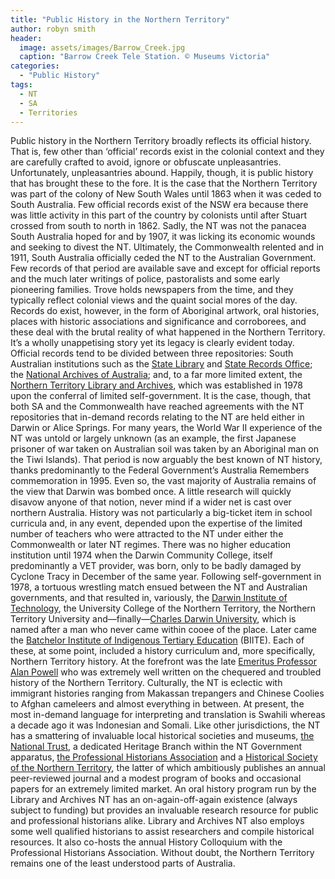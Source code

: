 ```yaml
---
title: "Public History in the Northern Territory"
author: robyn smith
header:
  image: assets/images/Barrow_Creek.jpg
  caption: "Barrow Creek Tele Station. © Museums Victoria"
categories:
  - "Public History"
tags:
  - NT
  - SA
  - Territories
---
```

Public history in the Northern Territory broadly reflects its official history. That is, few other than ‘official’ records exist in the colonial context and they are carefully crafted to avoid, ignore or obfuscate unpleasantries. Unfortunately, unpleasantries abound.
Happily, though, it is public history that has brought these to the fore. It is the case that the Northern Territory was part of the colony of New South Wales until 1863 when it was ceded to South Australia. Few official records exist of the NSW era because there was little activity in this part of the country by colonists until after Stuart crossed from south to north in 1862.
Sadly, the NT was not the panacea South Australia hoped for and by 1907, it was licking its economic wounds and seeking to divest the NT. Ultimately, the Commonwealth relented and in 1911, South Australia officially ceded the NT to the Australian Government.
Few records of that period are available save and except for official reports and the much later writings of police, pastoralists and some early pioneering families. Trove holds newspapers from the time, and they typically reflect colonial views and the quaint social mores of the day. Records do exist, however, in the form of Aboriginal artwork, oral histories, places with historic associations and significance and corroborees, and these deal with the brutal reality of what happened in the Northern Territory. It’s a wholly unappetising story yet its legacy is clearly evident today.
Official records tend to be divided between three repositories: South Australian institutions such as the [State Library](https://www.slsa.sa.gov.au/home) and [State Records Office](https://archives.sa.gov.au/); the [National Archives of Australia](https://www.naa.gov.au/); and, to a far more limited extent, the [Northern Territory Library and Archives](https://ntl.nt.gov.au/), which was established in 1978 upon the conferral of limited self-government. It is the case, though, that both SA and the Commonwealth have reached agreements with the NT repositories that in-demand records relating to the NT are held either in Darwin or Alice Springs.
For many years, the World War II experience of the NT was untold or largely unknown (as an example, the first Japanese prisoner of war taken on Australian soil was taken by an Aboriginal man on the Tiwi Islands). That period is now arguably the best known of NT history, thanks predominantly to the Federal Government’s Australia Remembers commemoration in 1995. Even so, the vast majority of Australia remains of the view that Darwin was bombed once. A little research will quickly disavow anyone of that notion, never mind if a wider net is cast over northern Australia.
History was not particularly a big-ticket item in school curricula and, in any event, depended upon the expertise of the limited number of teachers who were attracted to the NT under either the Commonwealth or later NT regimes. There was no higher education institution until 1974 when the Darwin Community College, itself predominantly a VET provider, was born, only to be badly damaged by Cyclone Tracy in December of the same year.
Following self-government in 1978, a tortuous wrestling match ensued between the NT and Australian governments, and that resulted in, variously, the [Darwin Institute of Technology](https://www.dit.edu.au/), the University College of the Northern Territory, the Northern Territory University and—finally—[Charles Darwin University](https://www.cdu.edu.au/), which is named after a man who never came within cooee of the place. Later came the [Batchelor Institute of Indigenous Tertiary Education](https://www.batchelor.edu.au/) (BIITE). Each of these, at some point, included a history curriculum and, more specifically, Northern Territory history. At the forefront was the late [Emeritus Professor Alan Powell](https://en.wikipedia.org/wiki/Alan_Powell_(historian)) who was extremely well written on the chequered and troubled history of the Northern Territory.
Culturally, the NT is eclectic with immigrant histories ranging from Makassan trepangers and Chinese Coolies to Afghan cameleers and almost everything in between. At present, the most in-demand language for interpreting and translation is Swahili whereas a decade ago it was Indonesian and Somali.
Like other jurisdictions, the NT has a smattering of invaluable local historical societies and museums, [the National Trust](https://www.nationaltrust.org.au/nt/), a dedicated Heritage Branch within the NT Government apparatus, [the Professional Historians Association](https://www.historians.org.au/pha-nt) and a [Historical Society of the Northern Territory](https://www.lynhistory.net/), the latter of which ambitiously publishes an annual peer-reviewed journal and a modest program of books and occasional papers for an extremely limited market. An oral history program run by the Library and Archives NT has an on-again-off-again existence (always subject to funding) but provides an invaluable research resource for public and professional historians alike. Library and Archives NT also employs some well qualified historians to assist researchers and compile historical resources. It also co-hosts the annual History Colloquium with the Professional Historians Association.
Without doubt, the Northern Territory remains one of the least understood parts of Australia.
